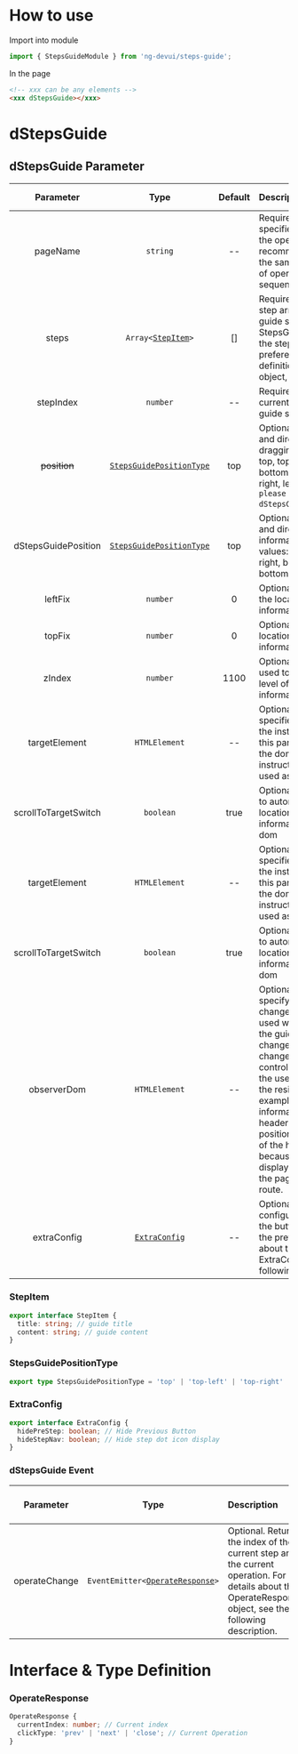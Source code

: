 # How to use

Import into module

```ts
import { StepsGuideModule } from 'ng-devui/steps-guide';
```

In the page

```html
<!-- xxx can be any elements -->
<xxx dStepsGuide></xxx>
```

# dStepsGuide

## dStepsGuide Parameter

|      Parameter       |                        Type                         | Default | Description                                                                                                                                                                                                                                                                                                                                                                                                                                                                     | Jump to Demo                             |
| :------------------: | :-------------------------------------------------: | :-----: | :------------------------------------------------------------------------------------------------------------------------------------------------------------------------------------------------------------------------------------------------------------------------------------------------------------------------------------------------------------------------------------------------------------------------------------------------------------------------------ | ---------------------------------------- |
|       pageName       |                      `string`                       |   --    | Required. This parameter specifies whether to display the operation guide. It is recommended that you use the same value for a group of operation guide sequences.                                                                                                                                                                                                                                                                                                              | [Basic usage](demo#basic-usage)          |
|        steps         |         `Array<`[`StepItem`](#stepitem)`>`          |   []    | Required. Operation guide step array. If an operation guide step is set through StepsGuideService.setSteps, the step in the service is preferentially used. For the definition of the StepItem object, see the following                                                                                                                                                                                                                                                        | [Basic usage](demo#basic-usage)          |
|      stepIndex       |                      `number`                       |   --    | Required. Index of the current step in the operation guide sequence.                                                                                                                                                                                                                                                                                                                                                                                                            | [Basic usage](demo#basic-usage)          |
|     ~~position~~     | [`StepsGuidePositionType`](#stepsguidepositiontype) |   top   | Optional. Guide the position and direction of information dragging, optional values: top, top-left, top-right, bottom, left-left, bottom-right, left, right (`deprecated, please use dStepsGuidePosition`).                                                                                                                                                                                                                                                                     | [Basic usage](demo#basic-usage)          |
| dStepsGuidePosition  | [`StepsGuidePositionType`](#stepsguidepositiontype) |   top   | Optional. Guide the position and direction of the information pop-up, optional values: top, top-left, top-right, bottom, bottom-left, bottom-right, left, right                                                                                                                                                                                                                                                                                                                 | [Basic usage](demo#basic-usage)          |
|       leftFix        |                      `number`                       |    0    | Optional. It is used to correct the location of the guidance information.                                                                                                                                                                                                                                                                                                                                                                                                       | [Customized location](demo#custom-usage) |
|        topFix        |                      `number`                       |    0    | Optional. Used to correct the location of guidance information.                                                                                                                                                                                                                                                                                                                                                                                                                 | [Customized location](demo#custom-usage) |
|        zIndex        |                      `number`                       |  1100   | Optional. This parameter is used to adjust the display level of guidance information.                                                                                                                                                                                                                                                                                                                                                                                           | [Customized position](demo#custom-usage) |
|    targetElement     |                    `HTMLElement`                    |   --    | Optional. This parameter specifies the target dom in the instruction information. If this parameter is specified, the dom where the instruction is located is not used as the target.                                                                                                                                                                                                                                                                                           | [Customized location](demo#custom-usage) |
| scrollToTargetSwitch |                      `boolean`                      |  true   | Optional. Indicates whether to automatically scroll to the location where the guide information is displayed. dom                                                                                                                                                                                                                                                                                                                                                               | [Customized location](demo#custom-usage) |
|    targetElement     |                    `HTMLElement`                    |   --    | Optional. This parameter specifies the target dom in the instruction information. If this parameter is specified, the dom where the instruction is located is not used as the target.                                                                                                                                                                                                                                                                                           | [Customized location](demo#custom-usage) |
| scrollToTargetSwitch |                      `boolean`                      |  true   | Optional. Indicates whether to automatically scroll to the location where the guide information is displayed. dom                                                                                                                                                                                                                                                                                                                                                               | [Customized location](demo#custom-usage) |
|     observerDom      |                    `HTMLElement`                    |   --    | Optional. Allows users to specify a dom to report page changes. This parameter is used when the location of the guide information changes due to the dom change that cannot be controlled or determined by the user and does not trigger the resize event. For example, the guide information is bound to the header menu of fixed positioning, the dom position of the header menu changes because the scroll bar is displayed or hidden when the page changes with the route. | [Customized position](demo#custom-usage) |
|     extraConfig      |            [`ExtraConfig`](#extraconfig)            |   --    | Optional. Extended configuration used to hide the button and dot icon of the previous step. For details about the definition of the ExtraConfig object, see the following description.                                                                                                                                                                                                                                                                                          | [Customized location](demo#custom-usage) |

### StepItem

```ts
export interface StepItem {
  title: string; // guide title
  content: string; // guide content
}
```

### StepsGuidePositionType

```ts
export type StepsGuidePositionType = 'top' | 'top-left' | 'top-right' | 'bottom' | 'bottom-left' | 'bottom-right' | 'left' | 'right';
```

### ExtraConfig

```ts
export interface ExtraConfig {
  hidePreStep: boolean; // Hide Previous Button
  hideStepNav: boolean; // Hide step dot icon display
}
```

### dStepsGuide Event

|   Parameter   |                          Type                           | Description                                                                                                                                             | Jump to Demo                    |
| :-----------: | :-----------------------------------------------------: | :------------------------------------------------------------------------------------------------------------------------------------------------------ | :------------------------------ |
| operateChange | `EventEmitter<`[`OperateResponse`](#operateresponse)`>` | Optional. Returns the index of the current step and the current operation. For details about the OperateResponse object, see the following description. | [Basic usage](demo#basic-usage) |

# Interface & Type Definition

### OperateResponse

```ts
OperateResponse {
  currentIndex: number; // Current index
  clickType: 'prev' | 'next' | 'close'; // Current Operation
}
```
